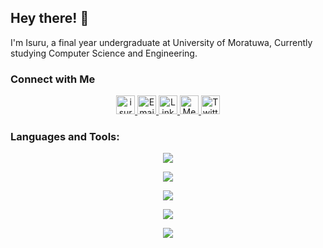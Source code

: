 <!-- [![@isurugunarathne's Holopin board](https://holopin.me/isurugunarathne)](https://holopin.io/@isurugunarathne) -->

## Hey there! 👋

I'm Isuru, a final year undergraduate at University of Moratuwa, Currently studying Computer Science and Engineering.

<!-- - 👋 I’m @IsuruGunarathne
- 🌱 I’m currently learning React
- 💞️ I’m looking to collaborate on Web/Android based projects
- 📫 How to reach me? [email](mailto:isurug.20@cse.mrt.ac.lk) -->

### Connect with Me

<p align="center">
<a href="https://www.isurugunarathne.com">
  <img 
    src="https://img.shields.io/badge/-isurugunarathne.com-3423A6?style=flat&logo=Google-Chrome&logoColor=white" 
    alt="isurugunarathne.com" 
    style="height: 30px;"
  />
</a>

<a href="mailto:isurug.20@cse.mrt.ac.lk">
  <img 
    src="https://img.shields.io/badge/-isurug.20@cse.mrt.ac.lk-D14836?style=flat&logo=Gmail&logoColor=white" 
    alt="Email"
    style="height: 30px; width: auto;"
  />
</a>

<a href="https://www.linkedin.com/in/isuru-gunarathne-a4196718b/">
  <img 
    src="https://img.shields.io/badge/-LinkedIn-0077B5?style=flat&logo=Linkedin&logoColor=white" 
    alt="LinkedIn"
    style="height: 30px; width: auto;"
  />
</a>

<a href="https://medium.com/@isuru623">
  <img 
    src="https://img.shields.io/badge/-medium-1DA1F2?style=flat&logo=Medium&logoColor=white" 
    alt="Medium"
    style="height: 30px; width: auto;"
  />
</a>

<a href="https://twitter.com/Isuru_N_G">
  <img 
    src="https://img.shields.io/badge/-Twitter-1DA1F2?style=flat&logo=X&logoColor=white" 
    alt="Twitter"
    style="height: 30px; width: auto;"
  />
</a>

</p>

### Languages and Tools:

<!-- languages -->
<!-- <img align="left" alt="Python" width="26px" src="https://cdn.jsdelivr.net/gh/devicons/devicon/icons/python/python-original.svg" style="padding-right:10px;" />
<img align="left" alt="Cpp" width="26px" src="https://cdn.jsdelivr.net/gh/devicons/devicon/icons/cplusplus/cplusplus-original.svg" style="padding-right:10px;" />
<img align="left" alt="Go" width="26px" src="https://cdn.jsdelivr.net/gh/devicons/devicon@latest/icons/go/go-original-wordmark.svg" style="padding-right:10px;" />
<img align="left" alt="Java" width="26px" src="https://cdn.jsdelivr.net/gh/devicons/devicon/icons/java/java-original.svg" style="padding-right:10px;" />
<img align="left" alt="JavaScript" width="26px" src="https://cdn.jsdelivr.net/gh/devicons/devicon/icons/javascript/javascript-original.svg" style="padding-right:10px;" />
<img align="left" alt="TypeScript" width="26px" src="https://cdn.jsdelivr.net/gh/devicons/devicon@latest/icons/typescript/typescript-original.svg" style="padding-right:10px;" />
<img align="left" alt="Ballerina" width="26px" src="https://cdn.jsdelivr.net/gh/devicons/devicon@latest/icons/ballerina/ballerina-original.svg" style="padding-right:10px;" /> -->

<p align="center">
  <a href="https://skillicons.dev">
    <img src="https://skillicons.dev/icons?i=py,cpp,go,java,js,ts" />
  </a>
</p>

<!-- frameworks -->
<!-- <img align="left" alt="React" width="26px" src="https://cdn.jsdelivr.net/gh/devicons/devicon/icons/react/react-original.svg" style="padding-right:10px;" />
<img  align="left"  alt="Next.js"  width="26px"  src="https://cdn.jsdelivr.net/npm/simple-icons@13.6.0/icons/nextdotjs.svg" style="padding-right:10px; background-color: white;"/>
<img align="left" alt="Node.js" width="26px" src="https://cdn.jsdelivr.net/npm/simple-icons@13.6.0/icons/nodedotjs.svg" style="padding-right:10px;" />
<img align="left" alt="Express" width="26px" src="https://cdn.jsdelivr.net/npm/simple-icons@13.6.0/icons/express.svg" style="padding-right:10px;" /> -->

<p align="center">
  <a href="https://skillicons.dev">
    <img src="https://skillicons.dev/icons?i=react,nextjs,nodejs,express" />
  </a>
</p>

<!-- databases -->
<!-- <img align="left" alt="MySQL" width="26px" src="https://cdn.jsdelivr.net/gh/devicons/devicon/icons/mysql/mysql-original.svg" style="padding-right:10px;" />
<img align='left' alt="Cassandra" width="26px" src="https://cdn.jsdelivr.net/npm/simple-icons@13.6.0/icons/apachecassandra.svg" style="padding-right:10px;" />
<img align='left' alt="PostgreSQL" width="26px" src="https://cdn.jsdelivr.net/gh/devicons/devicon/icons/postgresql/postgresql-original.svg" style="padding-right:10px;" /> -->

<p align="center">
  <a href="https://skillicons.dev">
    <img src="https://skillicons.dev/icons?i=mysql,postgres,cassandra" />
  </a>
</p>

<!-- devops -->
<!-- <img align="left" alt="Git" width="26px" src="https://cdn.jsdelivr.net/gh/devicons/devicon/icons/git/git-original.svg" style="padding-right:10px;" />
<img align="left" alt="Docker" width="26px" src="https://cdn.jsdelivr.net/gh/devicons/devicon@latest/icons/docker/docker-plain.svg" style="padding-right:10px;" />
<img align="left" alt="k8s" width="26px" src="https://cdn.jsdelivr.net/gh/devicons/devicon@latest/icons/kubernetes/kubernetes-original.svg" style="padding-right:10px;" /> -->

<p align="center">
  <a href="https://skillicons.dev">
    <img src="https://skillicons.dev/icons?i=git,docker,kubernetes" />
  </a>
</p>

<!-- charting/templating -->
<!-- <img align="left" alt="Helm" width="26px" src="https://cdn.jsdelivr.net/gh/devicons/devicon@latest/icons/helm/helm-original.svg" style="padding-right:10px;" />
<img align="left" alt="Terraform" width="26px" src="https://cdn.jsdelivr.net/gh/devicons/devicon@latest/icons/terraform/terraform-original.svg" style="padding-right:10px;" /> -->

<p align="center">
  <a href="https://skillicons.dev">
    <img src="https://skillicons.dev/icons?i=terraform" />
  </a>
</p>
